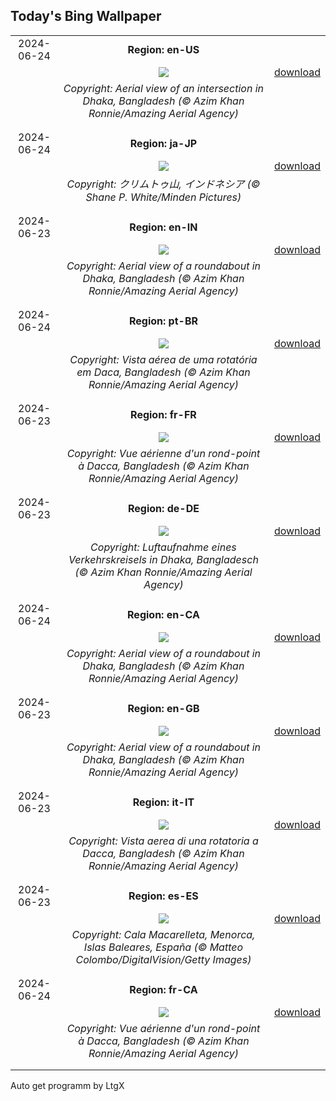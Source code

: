 ## Today's Bing Wallpaper
|      |      |      |
| :----: | :----: | :----: |
|2024-06-24|**Region: en-US**||
||![](https://www.bing.com/th?id=OHR.DhakaBangladesh_EN-US0835586345_UHD.jpg&pid=hp&w=1152&h=648&rs=1&c=4)| [download](https://www.bing.com/th?id=OHR.DhakaBangladesh_EN-US0835586345_UHD.jpg)|
||*Copyright: Aerial view of an intersection in Dhaka, Bangladesh (© Azim Khan Ronnie/Amazing Aerial Agency)*
||
|||
|2024-06-24|**Region: ja-JP**||
||![](https://www.bing.com/th?id=OHR.FloresIsland_JA-JP2788584919_UHD.jpg&pid=hp&w=1152&h=648&rs=1&c=4)| [download](https://www.bing.com/th?id=OHR.FloresIsland_JA-JP2788584919_UHD.jpg)|
||*Copyright: クリムトゥ山, インドネシア (© Shane P. White/Minden Pictures)*
||
|||
|2024-06-23|**Region: en-IN**||
||![](https://www.bing.com/th?id=OHR.DhakaBangladesh_EN-IN8185160838_UHD.jpg&pid=hp&w=1152&h=648&rs=1&c=4)| [download](https://www.bing.com/th?id=OHR.DhakaBangladesh_EN-IN8185160838_UHD.jpg)|
||*Copyright: Aerial view of a roundabout in Dhaka, Bangladesh (© Azim Khan Ronnie/Amazing Aerial Agency)*
||
|||
|2024-06-24|**Region: pt-BR**||
||![](https://www.bing.com/th?id=OHR.DhakaBangladesh_PT-BR3551380225_UHD.jpg&pid=hp&w=1152&h=648&rs=1&c=4)| [download](https://www.bing.com/th?id=OHR.DhakaBangladesh_PT-BR3551380225_UHD.jpg)|
||*Copyright: Vista aérea de uma rotatória em Daca, Bangladesh (© Azim Khan Ronnie/Amazing Aerial Agency)*
||
|||
|2024-06-23|**Region: fr-FR**||
||![](https://www.bing.com/th?id=OHR.DhakaBangladesh_FR-FR5797372230_UHD.jpg&pid=hp&w=1152&h=648&rs=1&c=4)| [download](https://www.bing.com/th?id=OHR.DhakaBangladesh_FR-FR5797372230_UHD.jpg)|
||*Copyright: Vue aérienne d'un rond-point à Dacca, Bangladesh (© Azim Khan Ronnie/Amazing Aerial Agency)*
||
|||
|2024-06-23|**Region: de-DE**||
||![](https://www.bing.com/th?id=OHR.DhakaBangladesh_DE-DE1601087316_UHD.jpg&pid=hp&w=1152&h=648&rs=1&c=4)| [download](https://www.bing.com/th?id=OHR.DhakaBangladesh_DE-DE1601087316_UHD.jpg)|
||*Copyright: Luftaufnahme eines Verkehrskreisels in Dhaka, Bangladesch (© Azim Khan Ronnie/Amazing Aerial Agency)*
||
|||
|2024-06-24|**Region: en-CA**||
||![](https://www.bing.com/th?id=OHR.DhakaBangladesh_EN-CA1292742742_UHD.jpg&pid=hp&w=1152&h=648&rs=1&c=4)| [download](https://www.bing.com/th?id=OHR.DhakaBangladesh_EN-CA1292742742_UHD.jpg)|
||*Copyright: Aerial view of a roundabout in Dhaka, Bangladesh (© Azim Khan Ronnie/Amazing Aerial Agency)*
||
|||
|2024-06-23|**Region: en-GB**||
||![](https://www.bing.com/th?id=OHR.DhakaBangladesh_EN-GB6313540805_UHD.jpg&pid=hp&w=1152&h=648&rs=1&c=4)| [download](https://www.bing.com/th?id=OHR.DhakaBangladesh_EN-GB6313540805_UHD.jpg)|
||*Copyright: Aerial view of a roundabout in Dhaka, Bangladesh (© Azim Khan Ronnie/Amazing Aerial Agency)*
||
|||
|2024-06-23|**Region: it-IT**||
||![](https://www.bing.com/th?id=OHR.DhakaBangladesh_IT-IT6657097189_UHD.jpg&pid=hp&w=1152&h=648&rs=1&c=4)| [download](https://www.bing.com/th?id=OHR.DhakaBangladesh_IT-IT6657097189_UHD.jpg)|
||*Copyright: Vista aerea di una rotatoria a Dacca, Bangladesh (© Azim Khan Ronnie/Amazing Aerial Agency)*
||
|||
|2024-06-23|**Region: es-ES**||
||![](https://www.bing.com/th?id=OHR.SanJuanMenorca_ES-ES8672078305_UHD.jpg&pid=hp&w=1152&h=648&rs=1&c=4)| [download](https://www.bing.com/th?id=OHR.SanJuanMenorca_ES-ES8672078305_UHD.jpg)|
||*Copyright: Cala Macarelleta, Menorca, Islas Baleares, España (© Matteo Colombo/DigitalVision/Getty Images)*
||
|||
|2024-06-24|**Region: fr-CA**||
||![](https://www.bing.com/th?id=OHR.DhakaBangladesh_FR-CA3498982504_UHD.jpg&pid=hp&w=1152&h=648&rs=1&c=4)| [download](https://www.bing.com/th?id=OHR.DhakaBangladesh_FR-CA3498982504_UHD.jpg)|
||*Copyright: Vue aérienne d'un rond-point à Dacca, Bangladesh (© Azim Khan Ronnie/Amazing Aerial Agency)*
||
|||

Auto get programm by LtgX
